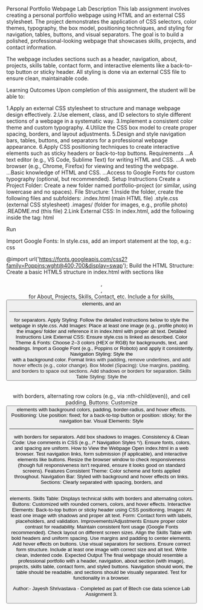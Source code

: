 Personal Portfolio Webpage Lab
Description
This lab assignment involves creating a personal portfolio webpage using HTML and an external CSS stylesheet. The project demonstrates the application of CSS selectors, color themes, typography, the box model, positioning techniques, and styling for navigation, tables, buttons, and visual separators. The goal is to build a polished, professional-looking webpage that showcases skills, projects, and contact information.

The webpage includes sections such as a header, navigation, about, projects, skills table, contact form, and interactive elements like a back-to-top button or sticky header. All styling is done via an external CSS file to ensure clean, maintainable code.

Learning Outcomes
Upon completion of this assignment, the student will be able to:

1.Apply an external CSS stylesheet to structure and manage webpage design effectively.
2.Use element, class, and ID selectors to style different sections of a webpage in a systematic way.
3.Implement a consistent color theme and custom typography.
4.Utilize the CSS box model to create proper spacing, borders, and layout adjustments.
5.Design and style navigation bars, tables, buttons, and separators for a professional webpage appearance.
6.Apply CSS positioning techniques to create interactive elements such as sticky headers or back-to-top buttons.
Requirements
...A text editor (e.g., VS Code, Sublime Text) for writing HTML and CSS.
...A web browser (e.g., Chrome, Firefox) for viewing and testing the webpage.
...Basic knowledge of HTML and CSS.
...Access to Google Fonts for custom typography (optional, but recommended).
Setup Instructions
Create a Project Folder: Create a new folder named portfolio-project (or similar, using lowercase and no spaces).
File Structure:
1.Inside the folder, create the following files and subfolders:
.index.html (main HTML file)
.style.css (external CSS stylesheet)
.images/ (folder for images, e.g., profile photo)
.README.md (this file)
2.Link External CSS: In index.html, add the following inside the <head> tag:
html

Run

<link rel="stylesheet" href="style.css">
Import Google Fonts: In style.css, add an import statement at the top, e.g.:
css


@import url('https://fonts.googleapis.com/css2?family=Poppins:wght@400;700&display=swap');
Build the HTML Structure: Create a basic HTML5 structure in index.html with sections like <header>, <nav>, <section> for About, Projects, Skills, Contact, etc. Include a <table> for skills, <button> elements, and an <hr> for separators.
Apply Styling: Follow the detailed instructions below to style the webpage in style.css.
Add Images: Place at least one image (e.g., profile photo) in the images/ folder and reference it in index.html with proper alt text.
Detailed Instructions
Link External CSS: Ensure style.css is linked as described.
Color Theme & Fonts: Choose 2–3 colors (HEX or RGB) for backgrounds, text, and headings. Import a Google Font (e.g., Poppins or Roboto) and apply it consistently.
Navigation Styling: Style the <nav> with a background color. Format <a> links with padding, remove underlines, and add hover effects (e.g., color change).
Box Model (Spacing): Use margins, padding, and borders to space out sections. Add shadows or borders for separation.
Skills Table Styling: Style the <table> with borders, alternating row colors (e.g., via :nth-child(even)), and cell padding.
Buttons: Customize <button> elements with background colors, padding, border-radius, and hover effects.
Positioning: Use position: fixed; for a back-to-top button or position: sticky; for the navigation bar.
Visual Elements: Style <hr> with borders for separators. Add box shadows to images.
Consistency & Clean Code: Use comments in CSS (e.g., /* Navigation Styles */). Ensure fonts, colors, and spacing are uniform.
How to View the Webpage
Open index.html in a web browser.
Test navigation links, form submission (if applicable), and interactive elements like buttons.
Resize the browser window to check responsiveness (though full responsiveness isn't required, ensure it looks good on standard screens).
Features
Consistent Theme: Color scheme and fonts applied throughout.
Navigation Bar: Styled with background and hover effects on links.
Sections: Clearly separated with spacing, borders, and <hr> elements.
Skills Table: Displays technical skills with borders and alternating colors.
Buttons: Customized with rounded corners, colors, and hover effects.
Interactive Elements: Back-to-top button or sticky header using CSS positioning.
Images: At least one image with shadows and proper alt text.
Form: Contact form with labels, placeholders, and validation.
Improvements/Adjustments
Ensure proper color contrast for readability.
Maintain consistent font usage (Google Fonts recommended).
Check layout on different screen sizes.
Align the Skills Table with bold headers and uniform spacing.
Use margins and padding to center elements.
Add hover effects on buttons.
Use visual separators for sections.
Ensure correct form structure.
Include at least one image with correct size and alt text.
Write clean, indented code.
Expected Output
The final webpage should resemble a professional portfolio with a header, navigation, about section (with image), projects, skills table, contact form, and styled buttons. Navigation should work, the table should be readable, and sections should be visually separated. Test for functionality in a browser.

Author:-
Jayesh Shrivastava - Completed as part of Btech cse data science  Lab Assignment 3.
